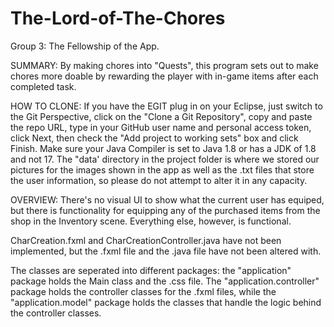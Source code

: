 # The-Lord-of-The-Chores
Group 3: The Fellowship of the App.

SUMMARY:
By making chores into "Quests", this program sets out to make chores more doable by rewarding the player with in-game items after each completed task.

HOW TO CLONE:
If you have the EGIT plug in on your Eclipse, just switch to the Git Perspective, click on the "Clone a Git Repository", copy and paste the repo URL, type in your GitHub user name and personal access token, click Next, then check the "Add project to working sets" box and click Finish. Make sure your Java Compiler is set to Java 1.8 or has a JDK of 1.8 and not 17. The "data' directory in the project folder is where we stored our pictures for the images shown in the app as well as the .txt files that store the user information, so please do not attempt to alter it in any capacity.

OVERVIEW:
There's no visual UI to show what the current user has equiped, but there is functionality for equipping any of the purchased items from the shop in the Inventory scene. Everything else, however, is functional.

CharCreation.fxml and CharCreationController.java have not been implemented, but the .fxml file and the .java file have not been altered with.

The classes are seperated into different packages: the "application" package holds the Main class and the .css file. The "application.controller" package holds the controller classes for the .fxml files, while the "application.model" package holds the classes that handle the logic behind the controller classes.

